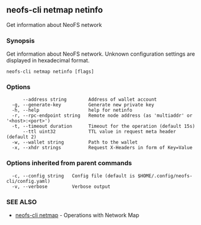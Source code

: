 ## neofs-cli netmap netinfo

Get information about NeoFS network

### Synopsis

Get information about NeoFS network.
		Unknown configuration settings are displayed in hexadecimal format.

```
neofs-cli netmap netinfo [flags]
```

### Options

```
      --address string        Address of wallet account
  -g, --generate-key          Generate new private key
  -h, --help                  help for netinfo
  -r, --rpc-endpoint string   Remote node address (as 'multiaddr' or '<host>:<port>')
  -t, --timeout duration      Timeout for the operation (default 15s)
      --ttl uint32            TTL value in request meta header (default 2)
  -w, --wallet string         Path to the wallet
  -x, --xhdr strings          Request X-Headers in form of Key=Value
```

### Options inherited from parent commands

```
  -c, --config string   Config file (default is $HOME/.config/neofs-cli/config.yaml)
  -v, --verbose         Verbose output
```

### SEE ALSO

* [neofs-cli netmap](neofs-cli_netmap.md)	 - Operations with Network Map

